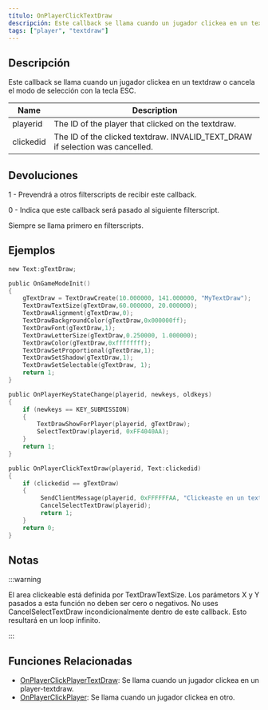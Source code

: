 ```yaml
---
título: OnPlayerClickTextDraw
descripción: Este callback se llama cuando un jugador clickea en un textdraw o cancela el modo de selección con la tecla ESC.
tags: ["player", "textdraw"]
---
```


## Descripción

Este callback se llama cuando un jugador clickea en un textdraw o cancela el modo de selección con la tecla ESC.

| Name      | Description                                                                   |
| --------- | ----------------------------------------------------------------------------- |
| playerid  | The ID of the player that clicked on the textdraw.                            |
| clickedid | The ID of the clicked textdraw. INVALID_TEXT_DRAW if selection was cancelled. |

## Devoluciones

1 - Prevendrá a otros filterscripts de recibir este callback.

0 - Indica que este callback será pasado al siguiente filterscript.

Siempre se llama primero en filterscripts.

## Ejemplos

```c
new Text:gTextDraw;

public OnGameModeInit()
{
    gTextDraw = TextDrawCreate(10.000000, 141.000000, "MyTextDraw");
    TextDrawTextSize(gTextDraw,60.000000, 20.000000);
    TextDrawAlignment(gTextDraw,0);
    TextDrawBackgroundColor(gTextDraw,0x000000ff);
    TextDrawFont(gTextDraw,1);
    TextDrawLetterSize(gTextDraw,0.250000, 1.000000);
    TextDrawColor(gTextDraw,0xffffffff);
    TextDrawSetProportional(gTextDraw,1);
    TextDrawSetShadow(gTextDraw,1);
    TextDrawSetSelectable(gTextDraw, 1);
    return 1;
}

public OnPlayerKeyStateChange(playerid, newkeys, oldkeys)
{
    if (newkeys == KEY_SUBMISSION)
    {
        TextDrawShowForPlayer(playerid, gTextDraw);
        SelectTextDraw(playerid, 0xFF4040AA);
    }
    return 1;
}

public OnPlayerClickTextDraw(playerid, Text:clickedid)
{
    if (clickedid == gTextDraw)
    {
         SendClientMessage(playerid, 0xFFFFFFAA, "Clickeaste en un textdraw.");
         CancelSelectTextDraw(playerid);
         return 1;
    }
    return 0;
}
```

## Notas

:::warning

El area clickeable está definida por TextDrawTextSize. Los parámetors X y Y pasados a esta función no deben ser cero o negativos. No uses CancelSelectTextDraw incondicionalmente dentro de este callback. Esto resultará en un loop infinito.

:::

## Funciones Relacionadas

- [OnPlayerClickPlayerTextDraw](OnPlayerClickPlayerTextDraw): Se llama cuando un jugador clickea en un player-textdraw.
- [OnPlayerClickPlayer](OnPlayerClickPlayer): Se llama cuando un jugador clickea en otro.
